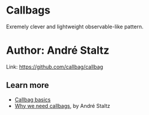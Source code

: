 # Callbags

Exremely clever and lightweight observable-like pattern.

# Author: André Staltz

Link: https://github.com/callbag/callbag

## Learn more

- [Callbag basics](https://github.com/staltz/callbag-basics)
- [Why we need callbags](https://staltz.com/why-we-need-callbags.html), by André Staltz
